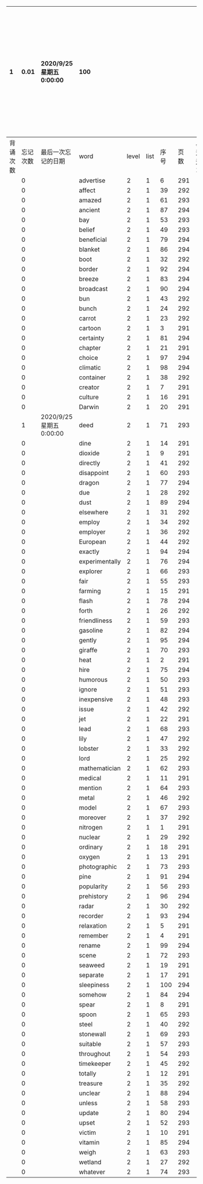 |1|0.01|2020/9/25 星期五 0:00:00|100|||||||本行表示本列表背诵次数，最后一次遗忘率和最后一次背诵时间|
|:--|:--|:--|:--|:--|:--|:--|:--|:--|:--|:--|
|背诵次数|忘记次数|最后一次忘记的日期|word|level|list|序号|页数|易混淆1|助记备注||
||0||advertise|2|1|6|291||||
||0||affect|2|1|39|292||||
||0||amazed|2|1|61|293||||
||0||ancient|2|1|87|294||||
||0||bay|2|1|53|293||||
||0||belief|2|1|49|293||||
||0||beneficial|2|1|79|294||||
||0||blanket|2|1|86|294||||
||0||boot|2|1|32|292||||
||0||border|2|1|92|294||||
||0||breeze|2|1|83|294||||
||0||broadcast|2|1|90|294||||
||0||bun|2|1|43|292||||
||0||bunch|2|1|24|292||||
||0||carrot|2|1|23|292||||
||0||cartoon|2|1|3|291||||
||0||certainty|2|1|81|294||||
||0||chapter|2|1|21|291||||
||0||choice|2|1|97|294||||
||0||climatic|2|1|98|294||||
||0||container|2|1|38|292||||
||0||creator|2|1|7|291||||
||0||culture|2|1|16|291||||
||0||Darwin|2|1|20|291||||
||1|2020/9/25 星期五 0:00:00|deed|2|1|71|293||||
||0||dine|2|1|14|291||||
||0||dioxide|2|1|9|291||||
||0||directly|2|1|41|292||||
||0||disappoint|2|1|60|293||||
||0||dragon|2|1|77|294||||
||0||due|2|1|28|292||||
||0||dust|2|1|89|294||||
||0||elsewhere|2|1|31|292||||
||0||employ|2|1|34|292||||
||0||employer|2|1|36|292||||
||0||European|2|1|44|292||||
||0||exactly|2|1|94|294||||
||0||experimentally|2|1|76|294||||
||0||explorer|2|1|66|293||||
||0||fair|2|1|55|293||||
||0||farming|2|1|15|291||||
||0||flash|2|1|78|294||||
||0||forth|2|1|26|292||||
||0||friendliness|2|1|59|293||||
||0||gasoline|2|1|82|294||||
||0||gently|2|1|95|294||||
||0||giraffe|2|1|70|293||||
||0||heat|2|1|2|291||||
||0||hire|2|1|75|294||||
||0||humorous|2|1|50|293||||
||0||ignore|2|1|51|293||||
||0||inexpensive|2|1|48|293||||
||0||issue|2|1|42|292||||
||0||jet|2|1|22|291||||
||0||lead|2|1|68|293||||
||0||lily|2|1|47|292||||
||0||lobster|2|1|33|292||||
||0||lord|2|1|25|292||||
||0||mathematician|2|1|62|293||||
||0||medical|2|1|11|291||||
||0||mention|2|1|64|293||||
||0||metal|2|1|46|292||||
||0||model|2|1|67|293||||
||0||moreover|2|1|37|292||||
||0||nitrogen|2|1|1|291||||
||0||nuclear|2|1|29|292||||
||0||ordinary|2|1|18|291||||
||0||oxygen|2|1|13|291||||
||0||photographic|2|1|73|293||||
||0||pine|2|1|91|294||||
||0||popularity|2|1|56|293||||
||0||prehistory|2|1|96|294||||
||0||radar|2|1|30|292||||
||0||recorder|2|1|93|294||||
||0||relaxation|2|1|5|291||||
||0||remember|2|1|4|291||||
||0||rename|2|1|99|294||||
||0||scene|2|1|72|293||||
||0||seaweed|2|1|19|291||||
||0||separate|2|1|17|291||||
||0||sleepiness|2|1|100|294||||
||0||somehow|2|1|84|294||||
||0||spear|2|1|8|291||||
||0||spoon|2|1|65|293||||
||0||steel|2|1|40|292||||
||0||stonewall|2|1|69|293||||
||0||suitable|2|1|57|293||||
||0||throughout|2|1|54|293||||
||0||timekeeper|2|1|45|292||||
||0||totally|2|1|12|291||||
||0||treasure|2|1|35|292||||
||0||unclear|2|1|88|294||||
||0||unless|2|1|58|293||||
||0||update|2|1|80|294||||
||0||upset|2|1|52|293||||
||0||victim|2|1|10|291||||
||0||vitamin|2|1|85|294||||
||0||weigh|2|1|63|293||||
||0||wetland|2|1|27|292||||
||0||whatever|2|1|74|293||||
